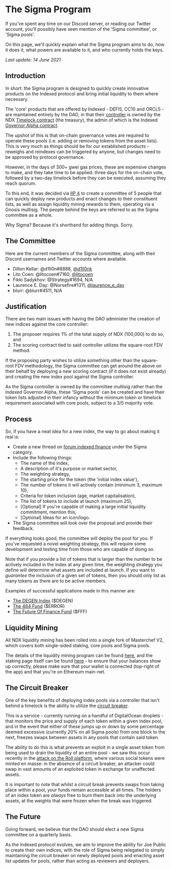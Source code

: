 # The Sigma Program

If you've spent any time on our Discord server, or reading our Twitter account, you'll possibly have seen mention of the 'Sigma committee', or 'Sigma pools'.

On this page, we'll quickly explain what the Sigma program aims to do, how it does it, what powers are available to it, and who currently holds the keys.

*Last update: 14 June 2021*

## Introduction

In short: the Sigma program is designed to quickly create innovative products on the Indexed protocol and bring initial liquidity to them where necessary.

The 'core' products that are offered by Indexed - DEFI5, CC10 and ORCL5 - are maintained entirely by the DAO, in that their [controller](https://etherscan.io/address/0xf00a38376c8668fc1f3cd3daeef42e0e44a7fcdb) is owned by the NDX [Timelock contract](https://etherscan.io/address/0x78a3ef33cf033381feb43ba4212f2af5a5a0a2ea) (the treasury), the admin of which is the Indexed [Governor Alpha contract](https://etherscan.io/address/0x95129751769f99cc39824a0793ef4933dd8bb74b).

The upshot of this is that on-chain governance votes are required to operate these pools (i.e. adding or removing tokens from the asset lists). This is very much as things should be for our established products - reweighs and reindexes can be triggered by anyone, but changes need to be approved by protocol governance.

However, in the days of 300+ gwei gas prices, these are expensive changes to make, and they take time to be applied: three days for the on-chain vote, followed by a two-day timelock before they can be executed, assuming they reach quorum.

To this end, it was decided via [IIP 4](https://forum.indexed.finance/t/iip-4-sigma-pilot/74) to create a committee of 5 people that can quickly deploy new products and enact changes to their constituent lists, as well as assign liquidity mining rewards to them, operating via a Gnosis multisig. The people behind the keys are referred to as the Sigma committee as a whole.

Why Sigma? Because it's shorthand for adding things. Sorry.

## The Committee

Here are the current members of the Sigma committee, along with their Discord usernames and Twitter accounts where available.

* Dillon Kellar: @d1ll0n#8888, [@d1ll0nk](https://twitter.com/d1ll0nk)
* Lito Coen: @litocoen#7160, [@litocoen](https://twitter.com/litocoen)
* Fikki Sadykhov: @Strategy#1694, N/A
* Laurence E. Day: @Norsefire#1311, [@laurence_e_day](https://twitter.com/laurence_e_day)
* blurr: @blurr#4511, N/A

## Justification

There are two main issues with having the DAO administer the creation of new indices against the core controller:

1. The proposer requires 1% of the total supply of NDX (100,000) to do so, and
2. The scoring contract tied to said controller utilizes the square-root FDV method.

If the proposing party wishes to utilize something other than the square-root FDV methodology, the Sigma committee can get around the above on their behalf by deploying a new scoring contract (if it does not exist already) and creating the new index pool against the Sigma controller. 

As the Sigma controller is owned by the committee multisig rather than the Indexed Governor Alpha, these 'Sigma pools' can be created and have their token lists adjusted in their infancy without the minimum token or timelock requirement associated with core pools, subject to a 3/5 majority vote.

## Process

So, if you have a neat idea for a new index, the way to go about making it real is:

* Create a new thread on [forum.indexed.finance](https://forum.indexed.finance) under the Sigma category.
* Include the following things:
    * The name of the index,
    * A description of it's purpose or market sector,
    * The weighting strategy,
    * The starting price for the token (the 'initial index value'),
    * The number of tokens it will actively contain (minimum 3, maximum 10),
    * Criteria for token inclusion (age, market capitalisation),
    * The list of tokens to include at launch (maximum 25),
    * [Optional] If you're capable of making a large initial liquidity commitment, mention this,
    * [Optional] Ideas for an icon/logo.
* The Sigma committee will look over the proposal and provide their feedback.

If everything looks good, the committee will deploy the pool for you. If you've requested a novel weighting strategy, this will require some development and testing time from those who are capable of doing so. 

Note that if you provide a list of tokens that is larger than the number to be actively included in the index at any given time, the weighting strategy you define will determine what assets are included at launch. If you want to *guarantee* the inclusion of a given set of tokens, then you should only list as many tokens as there are to be active members.

Examples of successful applications made in this manner are:
  * [The DEGEN Index](https://forum.indexed.finance/t/application-for-the-degen-index/85) ($DEGEN)
  * [The 484 Fund](https://forum.indexed.finance/t/application-for-484-fund-error/583/) ($ERROR)
  * [The Future Of Finance Fund](https://forum.indexed.finance/t/proposal-the-future-of-finance-fund-fff/625) ($FFF)

## Liquidity Mining

All NDX liquidity mining has been rolled into a single fork of Masterchef V2, which covers both single-sided staking, core pools and Sigma pools.

The details of the liquidity mining program can be found [here](https://ndxfi.medium.com/introducing-the-extended-ndx-liquidity-mining-program-ae30a0470001), and the staking page itself can be found [here](https://indexed.finance/staking) - to ensure that your balances show up correctly, please make sure that your wallet is connected (top-right of the app) and that you're on Ethereum main-net.

## The Circuit Breaker

One of the key benefits of deploying index pools via a controller that isn't behind a timelock is the ability to utilize the [circuit breaker](https://github.com/indexed-finance/circuit-breaker).

This is a service - currently running on a handful of DigitalOcean droplets - that monitors the price and supply of each token within a given index pool, and in the event that either of these jumps up or down by some percentage deemed excessive (currently 20% on all Sigma pools) from one block to the next, freezes swaps between assets in any pools that contain said token.

The ability to do this is what prevents an exploit in a single asset token from being used to drain the liquidity of an entire pool - we saw this occur recently in the [attack on the Roll platform](https://www.coindesk.com/social-tokens-crash-after-a-reported-hack-at-tryroll-wallet), where various social tokens were minted en masse: in the absence of a circuit breaker, an attacker could swap in vast amounts of an exploited token in exchange for unaffected assets.

It is important to note that whilst a circuit break prevents swaps from taking place within a pool, your funds remain accessible at all times. The holders of an index token are _always_ free to burn them back into the underlying assets, at the weights that were frozen when the break was triggered.

## The Future

Going forward, we believe that the DAO should elect a new Sigma committee on a quarterly basis.

As the Indexed protocol evolves, we aim to improve the ability for Joe Public to create their own indices, with the role of Sigma being relegated to simply maintaining the circuit breaker on newly deployed pools and enacting asset list updates for pools, rather than acting as reviewers and deployers.